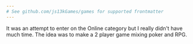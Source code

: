 ```yaml
---
# See github.com/js13kGames/games for supported frontmatter
---
```

It was an attempt to enter on the Online category but I really didn't have much time.
The idea was to make a 2 player game mixing poker and RPG.